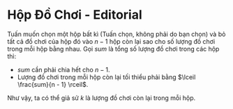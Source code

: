 # Hộp Đồ Chơi - Editorial

Tuấn muốn chọn một hộp bất kì (Tuấn chọn, không phải do bạn chọn) và bỏ tất cả đồ chơi của hộp đó vào $n - 1$ hộp còn lại sao cho số lượng đồ chơi trong mỗi hộp bằng nhau. Gọi $sum$ là tổng số lượng đồ chơi trong các hộp thì:

- $sum$ cần phải chia hết cho $n - 1$.
- Lượng đồ chơi trong mỗi hộp còn lại tối thiểu phải bằng $\lceil \frac{sum}{n - 1} \rceil$. 

Như vậy, ta có thể giả sử $k$ là lượng đồ chơi còn lại trong mỗi hộp. 



